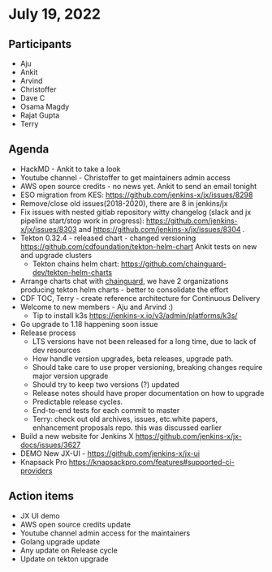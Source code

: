 # July 19, 2022

## Participants

- Aju
- Ankit
- Arvind
- Christoffer
- Dave C
- Osama Magdy
- Rajat Gupta
- Terry

## Agenda

- HackMD - Ankit to take a look
- Youtube channel - Christoffer to get maintainers admin access
- AWS open source credits - no news yet. Ankit to send an email tonight
- ESO migration from KES: https://github.com/jenkins-x/jx/issues/8298
- Remove/close old issues(2018-2020), there are 8 in jenkins/jx
- Fix issues with nested gitlab repository witty changelog (slack and jx pipeline start/stop work in progress): https://github.com/jenkins-x/jx/issues/8303 and https://github.com/jenkins-x/jx/issues/8304 .
- Tekton 0.32.4 - released chart - changed versioning https://github.com/cdfoundation/tekton-helm-chart Ankit tests on new and upgrade clusters
  - Tekton chains helm chart: https://github.com/chainguard-dev/tekton-helm-charts
- Arrange charts chat with [chainguard](https://github.com/chainguard-dev/tekton-helm-charts), we have 2 organizations producing tekton helm charts - better to consolidate the effort
- CDF TOC, Terry - create reference architecture for Continuous Delivery
- Welcome to new members - Aju and Arvind :)
  - Tip to install k3s https://jenkins-x.io/v3/admin/platforms/k3s/
- Go upgrade to 1.18 happening soon issue
- Release process
  - LTS versions have not been released for a long time, due to lack of dev resources
  - How handle version upgrades, beta releases, upgrade path.
  - Should take care to use proper versioning, breaking changes require major version upgrade
  - Should try to keep two versions (?) updated
  - Release notes should have proper documentation on how to upgrade
  - Predictable release cycles.
  - End-to-end tests for each commit to master
  - Terry: check out old archives, issues, etc.white papers, enhancement proposals repo. this was discussed earlier
- Build a new website for Jenkins X https://github.com/jenkins-x/jx-docs/issues/3627
- DEMO New JX-UI - https://github.com/jenkins-x/jx-ui
- Knapsack Pro https://knapsackpro.com/features#supported-ci-providers

## Action items

- JX UI demo
- AWS open source credits update
- Youtube channel admin access for the maintainers
- Golang upgrade update
- Any update on Release cycle
- Update on tekton upgrade
